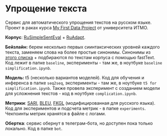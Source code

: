 # Упрощение текста

Сервис для автоматического упрощения текстов на русском языке. 
Проект в раках курса [My First Data Project](https://ai.itmo.ru/course) от университета ИТМО.

**Корпус**: [RuSimpleSentEval](https://github.com/dialogue-evaluation/RuSimpleSentEval) + [RuAdapt](https://github.com/Digital-Pushkin-Lab/RuAdapt).

**Бейзлайн:** берем несколько первых сиинтаксических уровней каждого текста, заменяем слова на более простые синонимы. 
Синонимы из [этого списка](https://github.com/Digital-Pushkin-Lab/RuAdapt_Word_Lists) + подбираются по текстам корпуса с помощью fastText. 
Код лежит в папке `baseline`, эксперименты - там же, в ноутбуке `baseline simplification.ipynb`.


**Модель:** t5 (несколько вариантов моделей). 
Код для обучения и инференса в папке `seq2seq`, эксперименты - там же, в ноутбуке `t5 for simplification.ipynb`.
Также провела эксперимент с созданием модели для усложнения текстов - код в ноутбуке `complication.ipynb`.

**Метрики**: [SARI](https://aclanthology.org/Q16-1029.pdf), [BLEU](http://aclanthology.lst.uni-saarland.de/P02-1040/), [FKGL](https://www.semanticscholar.org/paper/Derivation-of-New-Readability-Formulas-%28Automated-Kincaid-Fishburne/26d5981f7da4b508961aea01d53cd60e2202ff2d) (модифицированная для русского языка). 
Код для экспериментов и подсчета метрик - в папке `experiments`.
Чекпоинты метрик хранятся в файле с логами.

**Обертка**: cервис обернут в телеграм-бота, но доступен пока только локально. 
Код в папке `bot`. 
